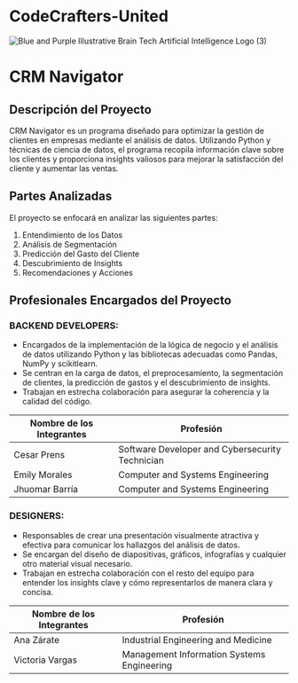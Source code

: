 # CodeCrafters-United
![Blue and Purple Illustrative Brain Tech Artificial Intelligence Logo (3)](https://github.com/Jhuomar-Barria/CodeCrafters-United/assets/124087234/7f6ed79b-17cf-4c9f-839e-fd2fafc0a4a7)

# CRM Navigator

## Descripción del Proyecto
CRM Navigator es un programa diseñado para optimizar la gestión de clientes en empresas mediante el análisis de datos. Utilizando Python y técnicas de ciencia de datos, el programa recopila información clave sobre los clientes y proporciona insights valiosos para mejorar la satisfacción del cliente y aumentar las ventas.

## Partes Analizadas
El proyecto se enfocará en analizar las siguientes partes:
1. Entendimiento de los Datos
2. Análisis de Segmentación
3. Predicción del Gasto del Cliente
4. Descubrimiento de Insights
5. Recomendaciones y Acciones

## Profesionales Encargados del Proyecto

### BACKEND DEVELOPERS:
- Encargados de la implementación de la lógica de negocio y el análisis de datos utilizando Python y las bibliotecas adecuadas como Pandas, NumPy y scikitlearn.
- Se centran en la carga de datos, el preprocesamiento, la segmentación de clientes, la predicción de gastos y el descubrimiento de insights.
- Trabajan en estrecha colaboración para asegurar la coherencia y la calidad del código.

| Nombre de los Integrantes | Profesión                                             |
|----------------------------|-------------------------------------------------------|
| Cesar Prens                | Software Developer and Cybersecurity Technician      |
| Emily Morales              | Computer and Systems Engineering                      |
| Jhuomar Barría             | Computer and Systems Engineering                      |

### DESIGNERS:
- Responsables de crear una presentación visualmente atractiva y efectiva para comunicar los hallazgos del análisis de datos.
- Se encargan del diseño de diapositivas, gráficos, infografías y cualquier otro material visual necesario.
- Trabajan en estrecha colaboración con el resto del equipo para entender los insights clave y cómo representarlos de manera clara y concisa.

| Nombre de los Integrantes | Profesión                                             |
|----------------------------|-------------------------------------------------------|
| Ana Zárate                 | Industrial Engineering and Medicine                    |
| Victoria Vargas            | Management Information Systems Engineering            |

